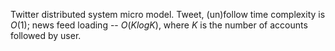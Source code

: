 Twitter distributed system micro model. Tweet, (un)follow time complexity is $O(1)$; news feed loading -- $O(KlogK)$, where $K$ is the number of accounts followed by user.
